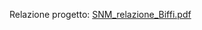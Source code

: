 Relazione progetto: [SNM_relazione_Biffi.pdf](https://github.com/user-attachments/files/17246344/SNM_relazione_Biffi.pdf)
